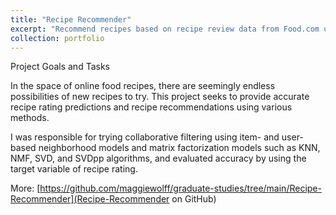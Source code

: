 ```yaml
---
title: "Recipe Recommender"
excerpt: "Recommend recipes based on recipe review data from Food.com using the Sci-Kit Surprise package"
collection: portfolio
---
```


Project Goals and Tasks

In the space of online food recipes, there are seemingly endless possibilities of new recipes to try. This project seeks to provide accurate recipe rating predictions and recipe recommendations using various methods.

I was responsible for trying collaborative filtering using item- and user-based neighborhood models and matrix factorization models such as KNN, NMF, SVD, and SVDpp algorithms, and evaluated accuracy by using the target variable of recipe rating.

More: [https://github.com/maggiewolff/graduate-studies/tree/main/Recipe-Recommender](Recipe-Recommender on GitHub)

